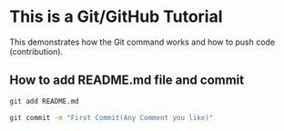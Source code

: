 # This is a Git/GitHub Tutorial

This demonstrates how the Git command works and how to push code (contribution).

## How to add README.md file and commit    
```bash
git add README.md
```
```bash
git commit -m "First Commit(Any Comment you like)"